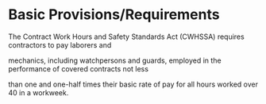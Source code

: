 # Basic Provisions/Requirements

The Contract Work Hours and Safety Standards Act (CWHSSA) requires contractors to pay laborers and

mechanics, including watchpersons and guards, employed in the performance of covered contracts not less

than one and one-half times their basic rate of pay for all hours worked over 40 in a workweek.